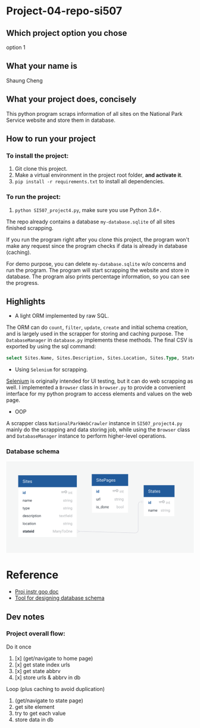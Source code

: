 # Project-04-repo-si507

## Which project option you chose
option 1

## What your name is
Shaung Cheng

## What your project does, concisely
This python program scraps information of all sites on the National Park Service website and store them in database.

## How to run your project

### To install the project:

1. Git clone this project.
1. Make a virtual environment in the project root folder, **and activate it**.
1. `pip install -r requirements.txt` to install all dependencies.

### To run the project:

1. `python SI507_project4.py`, make sure you use Python 3.6+.

The repo already contains a database `my-database.sqlite` of all sites finished scrapping. 

If you run the program right after you clone this project, the program won't make any request since the program checks if data is already in database (caching). 

For demo purpose, you can delete `my-database.sqlite` w/o concerns and run the program. The program will start scrapping the website and store in database. The program also prints percentage information, so you can see the progress.

## Highlights

- A light ORM implemented by raw SQL.

The ORM can do `count`, `filter`, `update`, `create` and initial schema creation, and is largely used in the scrapper for storing and caching purpose. The `DatabaseManager` in `database.py` implements these methods. The final CSV is exported by using the sql command:

```sql
select Sites.Name, Sites.Description, Sites.Location, Sites.Type, States.Name AS `State` from Sites join States on Sites.StateID = States.id;
```

- Using `Selenium` for scrapping.

[Selenium](https://selenium-python.readthedocs.io/locating-elements.html) is originally intended for UI testing, but it can do web scrapping as well. I implemented a `Browser` class in `browser.py` to provide a convenient interface for my python program to access elements and values on the web page.

- OOP

A scrapper class `NationalParkWebCrawler` instance in `SI507_project4.py` mainly do the scrapping and data storing job, while using the `Browser` class and `DatabaseManager` instance to perform higher-level operations.

### Database schema
![database schema](db-schema.png)



# Reference 

- [Proj instr goo doc](https://docs.google.com/document/d/12ysom92FnaIamL38yiYrno7alWyCoRIStK-ME8ORD3Q/edit#)
- [Tool for designing database schema](https://app.quickdatabasediagrams.com/#/d/oo35Ob)

## Dev notes

### Project overall flow:

Do it once

1. [x] (get/navigate to home page)
1. [x] get state index urls
1. [x] get state abbrv
1. [x] store urls & abbrv in db

Loop (plus caching to avoid duplication)

1. (get/navigate to state page)
1. get site element
1. try to get each value
1. store data in db